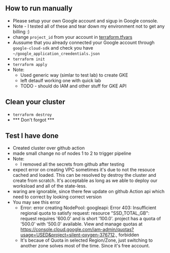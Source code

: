 ## How to run manually
- Please setup your own Google account and sigup in Google console.
- Note - I tested all of these and tear down my environment not to get any billing :)
- change `project_id` from your account in [terraform.tfvars](./terraform.tfvars)
- Aussume that you already connected your Google account through `google-cloud-sdk` and check you have `~/google_application_creedentials.json`
- `terraform init`
- `terraform apply`
- Note:
  - Used generic way (simlar to test lab) to create GKE
  - left detaulf working one with quick lab
  - TODO - should do IAM and other stuff for GKE API 

## Clean your cluster
- `terraform destroy`
- *** Don't forgot ***

## Test I have done
- Created cluster over github action
- made small change no of nodes 1 to 2 to trigger pipeline
- Note:
  - I removed all the secrets from github after testing
- expect error on creating VPC sometimes it's due to not the resouce cached and loaded. This can be resolved by destroy the cluster and create from scratch. It's acceptable as long as we able to deploy our worksload and all of the state-less.
- waring are ignorable, since there few update on github Action api which need to correct by looking correct version
- You may see this error
  - Error: error creating NodePool: googleapi: Error 403: Insufficient regional quota to satisfy request: resource "SSD_TOTAL_GB": request requires '600.0' and is short '100.0'. project has a quota of '500.0' with '500.0' available. View and manage quotas at https://console.cloud.google.com/iam-admin/quotas?usage=USED&project=silent-oxygen-376712., forbidden
  - It's becaue of Quota in selected Region/Zone, just switching to another zone solves most of the time. Since it's free account.
